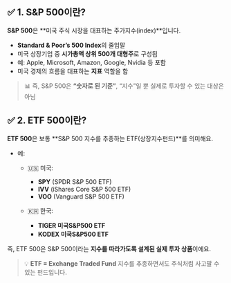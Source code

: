 
## **✅ 1. S&P 500이란?**

**S&P 500**은 **미국 주식 시장을 대표하는 주가지수(index)**입니다.

- **Standard & Poor’s 500 Index**의 줄임말
- 미국 상장기업 중 **시가총액 상위 500개 대형주**로 구성됨
- 예: Apple, Microsoft, Amazon, Google, Nvidia 등 포함
- 미국 경제의 흐름을 대표하는 **지표** 역할을 함

> 📊 즉, S&P 500은 **“숫자로 된 기준”**, “지수”일 뿐 실제로 투자할 수 있는 대상은 아님

## **✅ 2. ETF 500이란?**

**ETF 500**은 보통 **S&P 500 지수를 추종하는 ETF(상장지수펀드)**를 의미해요.

- 예:
    
    - 🇺🇸 미국:
        - **SPY** (SPDR S&P 500 ETF)
        - **IVV** (iShares Core S&P 500 ETF)
        - **VOO** (Vanguard S&P 500 ETF)
    - 🇰🇷 한국:
        
        - **TIGER 미국S&P500 ETF**
        - **KODEX 미국S&P500 ETF**

즉, ETF 500은 S&P 500이라는 **지수를 따라가도록 설계된 실제 투자 상품**이에요.


> 💡 **ETF = Exchange Traded Fund**
> 지수를 추종하면서도 주식처럼 사고팔 수 있는 펀드입니다.